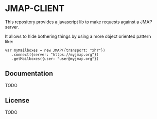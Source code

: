 # JMAP-CLIENT

This repository provides a javascript lib to make requests against a JMAP server.

It allows to hide bothering things by using a more object oriented pattern like:

    var myMailboxes = new JMAP({transport: "xhr"})
       .connect({server: "https://myjmap.org"})
       .getMailboxes({user: "user@myjmap.org"})

## Documentation

TODO

## License

TODO

